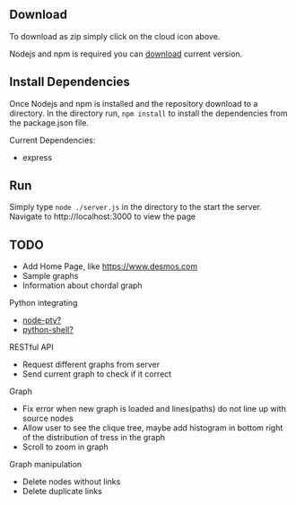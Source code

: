 ## Download
To download as zip simply click on the cloud icon above.

Nodejs and npm is required you can
[download](https://nodejs.org/en/download/) current version.

## Install Dependencies
Once Nodejs and npm is installed and the repository download to a directory. In the directory run, `npm install` to install the dependencies from the package.json file.

Current Dependencies:
* express


## Run
Simply type `node ./server.js` in the directory to the start the server. Navigate to http://localhost:3000 to view the page

## TODO

* Add Home Page, like https://www.desmos.com
* Sample graphs
* Information about chordal graph

Python integrating
* [node-pty?](https://github.com/Microsoft/node-pty)
* [python-shell?](https://github.com/extrabacon/python-shell)

RESTful API
* Request different graphs from server
* Send current graph to check if it correct

Graph
* Fix error when new graph is loaded and lines(paths) do not line up with source nodes
* Allow user to see the clique tree, maybe add histogram in bottom right of the distribution of tress in the graph
* Scroll to zoom in graph

Graph manipulation
* Delete nodes without links
* Delete duplicate links

